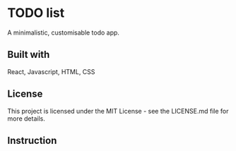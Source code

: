# TODO list
A minimalistic, customisable todo app.

## Built with
React, Javascript, HTML, CSS

## License
This project is licensed under the MIT License - see the LICENSE.md file for more details.

## Instruction
